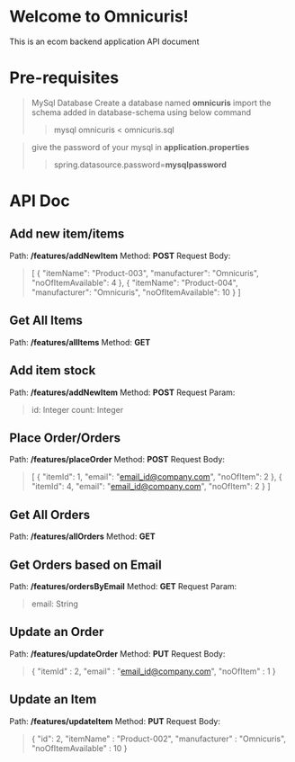 # Welcome to Omnicuris!

This is an ecom backend application API document
# Pre-requisites
>MySql Database
>Create a database named **omnicuris**
>import the schema added in database-schema using below command
> > mysql omnicuris < omnicuris.sql

>give the password of your mysql in **application.properties**
> > spring.datasource.password=**mysqlpassword**


# API Doc
## Add new item/items

Path: **/features/addNewItem**
Method: **POST**
Request Body: 
>[
	   {
        "itemName": "Product-003",
        "manufacturer": "Omnicuris",
        "noOfItemAvailable": 4
    },
    {
        "itemName": "Product-004",
        "manufacturer": "Omnicuris",
        "noOfItemAvailable": 10
    }
]

## Get All Items

Path: **/features/allItems**
Method: **GET**

## Add item stock

Path: **/features/addNewItem**
Method: **POST**
Request Param: 
>id: Integer
>count: Integer

## Place Order/Orders

Path: **/features/placeOrder**
Method: **POST**
Request Body: 
>[
    {
        "itemId": 1,
        "email": "email_id@company.com",
        "noOfItem": 2
    },
    {
        "itemId": 4,
        "email": "email_id@company.com",
        "noOfItem": 2
    }
]

## Get All Orders

Path: **/features/allOrders**
Method: **GET**

## Get Orders based on Email

Path: **/features/ordersByEmail**
Method: **GET**
Request Param: 
>email: String

## Update an Order

Path: **/features/updateOrder**
Method: **PUT**
Request Body: 
>{
	"itemId" : 2,
	"email" : "email_id@company.com",
	"noOfItem" : 1
}

## Update an Item

Path: **/features/updateItem**
Method: **PUT**
Request Body: 
>{
	"id": 2,
	"itemName" : "Product-002",
	"manufacturer" : "Omnicuris",
	"noOfItemAvailable" : 10
}
